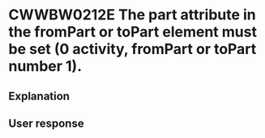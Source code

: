 # CWWBW0212E The part attribute in the fromPart or toPart element must be set (0 activity, fromPart or toPart number 1).

## Explanation

## User response